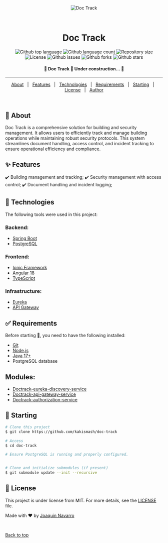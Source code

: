 <div align="center" id="top"> 
  <img src="./.github/app.gif" alt="Doc Track" />

  &#xa0;

  <!-- <a href="https://doctrack.netlify.app">Demo</a> -->
</div>

<h1 align="center">Doc Track</h1>

<p align="center">
  <img alt="Github top language" src="https://img.shields.io/github/languages/top/kakismash/doc-track?color=56BEB8">

  <img alt="Github language count" src="https://img.shields.io/github/languages/count/kakismash/doc-track?color=56BEB8">

  <img alt="Repository size" src="https://img.shields.io/github/repo-size/kakismash/doc-track?color=56BEB8">

  <img alt="License" src="https://img.shields.io/github/license/kakismash/doc-track?color=56BEB8">

  <img alt="Github issues" src="https://img.shields.io/github/issues/kakismash/doc-track?color=56BEB8" />

  <img alt="Github forks" src="https://img.shields.io/github/forks/kakismash/doc-track?color=56BEB8" />

  <img alt="Github stars" src="https://img.shields.io/github/stars/kakismash/doc-track?color=56BEB8" />
</p>

<h4 align="center"> 
	🚧  Doc Track 🚀 Under construction...  🚧
</h4> 

<hr>

<p align="center">
  <a href="#dart-about">About</a> &#xa0; | &#xa0; 
  <a href="#sparkles-features">Features</a> &#xa0; | &#xa0;
  <a href="#rocket-technologies">Technologies</a> &#xa0; | &#xa0;
  <a href="#white_check_mark-requirements">Requirements</a> &#xa0; | &#xa0;
  <a href="#checkered_flag-starting">Starting</a> &#xa0; | &#xa0;
  <a href="#memo-license">License</a> &#xa0; | &#xa0;
  <a href="https://github.com/kakismask" target="_blank">Author</a>
</p>

<br>

## :dart: About ##

Doc Track is a comprehensive solution for building and security management. It allows users to efficiently track and manage building operations while maintaining robust security protocols. This system streamlines document handling, access control, and incident tracking to ensure operational efficiency and compliance.

## :sparkles: Features ##

:heavy_check_mark: Building management and tracking;
:heavy_check_mark: Security management with access control;
:heavy_check_mark: Document handling and incident logging;

## :rocket: Technologies ##

The following tools were used in this project:

### Backend:
- [Spring Boot](https://spring.io/projects/spring-boot)
- [PostgreSQL](https://www.postgresql.org/)

### Frontend:
- [Ionic Framework](https://ionicframework.com/)
- [Angular 18](https://angular.io/)
- [TypeScript](https://www.typescriptlang.org/)

### Infrastructure:
- [Eureka](https://spring.io/projects/spring-cloud-netflix)
- [API Gateway](https://spring.io/projects/spring-cloud-gateway)

## :white_check_mark: Requirements ##

Before starting :checkered_flag:, you need to have the following installed:

- [Git](https://git-scm.com)
- [Node.js](https://nodejs.org/en/)
- [Java 17+](https://www.oracle.com/java/technologies/javase-jdk17-downloads.html)
- PostgreSQL database

## Modules:

- [Doctrack-eureka-discovery-service](https://github.com/kakismash/doctrack-eureka-discovery.git)
- [Doctrack-api-gateway-service](https://github.com/kakismash/doctrack-api-gateway.git)
- [Doctrack-authorization-service](https://github.com/kakismash/doctrack-auth-service.git)


## :checkered_flag: Starting ##

```bash
# Clone this project
$ git clone https://github.com/kakismash/doc-track

# Access
$ cd doc-track

# Ensure PostgreSQL is running and properly configured.


# Clone and initialize submodules (if present)
$ git submodule update --init --recursive
```

## :memo: License ##

This project is under license from MIT. For more details, see the [LICENSE](LICENSE.md) file.


Made with :heart: by <a href="https://github.com/kakismash" target="_blank">Joaquin Navarro</a>

&#xa0;

<a href="#top">Back to top</a>
